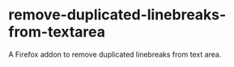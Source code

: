# remove-duplicated-linebreaks-from-textarea
A Firefox addon to remove duplicated linebreaks from text area.
